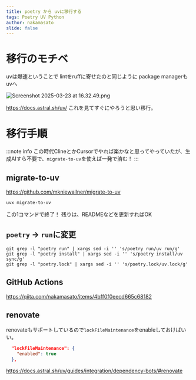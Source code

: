 ```yaml
---
title: poetry から uvに移行する
tags: Poetry UV Python
author: nakamasato
slide: false
---
```

# 移行のモチベ

uvは爆速ということで lintをruffに寄せたのと同じように package managerもuvへ

![Screenshot 2025-03-23 at 16.32.49.png](https://qiita-image-store.s3.ap-northeast-1.amazonaws.com/0/7059/9ddadfdb-fc8b-4788-bdd2-9bc1e2b2e4d5.png)

https://docs.astral.sh/uv/ これを見てすぐにやろうと思い移行。

# 移行手順

:::note info
この時代ClineとかCursorでやれば楽かなと思ってやっていたが、生成AIすら不要で、`migrate-to-uv`を使えば一発で済む！
:::


## migrate-to-uv

https://github.com/mkniewallner/migrate-to-uv

```
uvx migrate-to-uv
```

この1コマンドで終了！
残りは、READMEなどを更新すればOK

## `poetry` -> `run`に変更

```
git grep -l "poetry run" | xargs sed -i '' 's/poetry run/uv run/g'
git grep -l "poetry install" | xargs sed -i '' 's/poetry install/uv sync/g'
git grep -l "poetry.lock" | xargs sed -i '' 's/poetry.lock/uv.lock/g'
```

## GitHub Actions

https://qiita.com/nakamasato/items/4bff0f0eecd665c68182

## renovate

renovateもサポートしているので`lockFileMaintenance`をenableしておけばいい。

```json
  "lockFileMaintenance": {
    "enabled": true
  },
```

https://docs.astral.sh/uv/guides/integration/dependency-bots/#renovate

